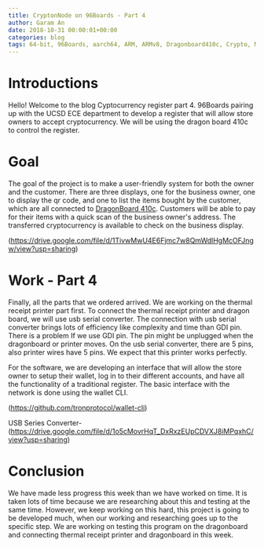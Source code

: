 ```yaml
---
title: CryptonNode on 96Boards - Part 4
author: Garam An
date: 2018-10-31 00:00:01+00:00
categories: blog
tags: 64-bit, 96Boards, aarch64, ARM, ARMv8, Dragonboard410c, Crypto, Mining, Node, Business, QR, UCSD, Cryptocurrency, LCD
---
```

	
# Introductions

Hello! Welcome to the blog Cyptocurrency register part 4. 96Boards pairing up with the UCSD ECE department to develop a register that will allow store owners to accept cryptocurrency. We will be using the dragon board 410c to control the register. 

# Goal 
	
The goal of the project is to make a user-friendly system for both the owner and the customer. There are three displays, one for the business owner, one to display the qr code, and one to list the items bought by the customer, which are all connected to [DragonBoard 410c](http://www.96boards.org/product/dragonboard410c/). Customers will be able to pay for their items with a quick scan of the business owner's address. The transferred cryptocurrency is available to check on the business display.

(https://drive.google.com/file/d/1TivwMwU4E6Fjmc7w8QmWdlHgMcOFJngw/view?usp=sharing)

# Work - Part 4

Finally, all the parts that we ordered arrived. We are working on the thermal receipt printer part first. To connect the thermal receipt printer and dragon board, we will use usb serial converter. The connection with usb serial converter brings lots of efficiency like complexity and time than GDI pin. There is a problem If we use GDI pin. The pin might be unplugged when the dragonboard or printer moves. On the usb serial converter, there are 5 pins, also printer wires have 5 pins. We expect that this printer works perfectly.

For the software, we are developing an interface that will allow the store owner to setup their wallet, log in to their different accounts, and have all the functionality of a traditional register. The basic interface with the network is done using the wallet CLI.

(https://github.com/tronprotocol/wallet-cli)

USB Series Converter-(https://drive.google.com/file/d/1o5cMovrHqT_DxRxzEUpCDVXJ8iMPqxhC/view?usp=sharing)

# Conclusion

We have made less progress this week than we have worked on time. It is taken lots of time because we are researching about this and testing at the same time. However, we keep working on this hard, this project is going to be developed much, when our working and researching goes up to the specific step. We are working on testing this program on the dragonboard and connecting thermal receipt printer and dragonboard in this week.

